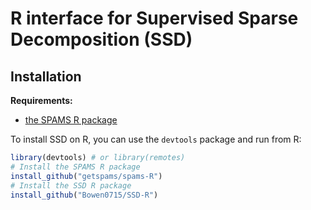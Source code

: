 # R interface for Supervised Sparse Decomposition (SSD)

## Installation

**Requirements:**

- [the SPAMS R package](https://github.com/getspams/spams-R)

To install SSD on R, you can use the `devtools` package and run from R:
```R
library(devtools) # or library(remotes)
# Install the SPAMS R package
install_github("getspams/spams-R")
# Install the SSD R package
install_github("Bowen0715/SSD-R")
```


